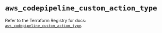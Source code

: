 # `aws_codepipeline_custom_action_type`

Refer to the Terraform Registry for docs: [`aws_codepipeline_custom_action_type`](https://registry.terraform.io/providers/hashicorp/aws/5.59.0/docs/resources/codepipeline_custom_action_type).
